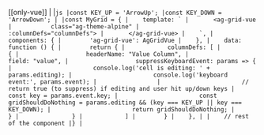 [[only-vue]]
|
|```js
|const KEY_UP = 'ArrowUp';
|const KEY_DOWN = 'ArrowDown';
|
|const MyGrid = {
|    template: `
|       <ag-grid-vue
|           class="ag-theme-alpine"
|           :columnDefs="columnDefs">
|       </ag-grid-vue>
|    `,
|    components: {
|        'ag-grid-vue': AgGridVue
|    },
|    data: function () {
|        return {
|            columnDefs: [
|               {
|                   headerName: "Value Column",
|                   field: "value",
|                   suppressKeyboardEvent: params => {
|                       console.log('cell is editing: ' + params.editing);
|                       console.log('keyboard event:', params.event);
|                
|                       // return true (to suppress) if editing and user hit up/down keys
|                       const key = params.event.key;
|                       const gridShouldDoNothing = params.editing && (key === KEY_UP || key === KEY_DOWN);
|                       return gridShouldDoNothing;
|                   }
|               }
|            ]
|        }
|    },
|
|    // rest of the component
|}
|```

